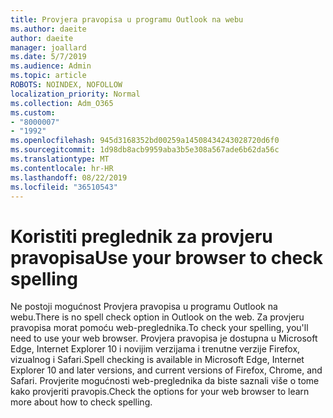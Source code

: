 ```yaml
---
title: Provjera pravopisa u programu Outlook na webu
ms.author: daeite
author: daeite
manager: joallard
ms.date: 5/7/2019
ms.audience: Admin
ms.topic: article
ROBOTS: NOINDEX, NOFOLLOW
localization_priority: Normal
ms.collection: Adm_O365
ms.custom:
- "8000007"
- "1992"
ms.openlocfilehash: 945d3168352bd00259a14508434243028720d6f0
ms.sourcegitcommit: 1d98db8acb9959aba3b5e308a567ade6b62da56c
ms.translationtype: MT
ms.contentlocale: hr-HR
ms.lasthandoff: 08/22/2019
ms.locfileid: "36510543"
---
```

# <a name="use-your-browser-to-check-spelling"></a><span data-ttu-id="f5c57-102">Koristiti preglednik za provjeru pravopisa</span><span class="sxs-lookup"><span data-stu-id="f5c57-102">Use your browser to check spelling</span></span>

<span data-ttu-id="f5c57-103">Ne postoji mogućnost Provjera pravopisa u programu Outlook na webu.</span><span class="sxs-lookup"><span data-stu-id="f5c57-103">There is no spell check option in Outlook on the web.</span></span> <span data-ttu-id="f5c57-104">Za provjeru pravopisa morat pomoću web-preglednika.</span><span class="sxs-lookup"><span data-stu-id="f5c57-104">To check your spelling, you'll need to use your web browser.</span></span> <span data-ttu-id="f5c57-105">Provjera pravopisa je dostupna u Microsoft Edge, Internet Explorer 10 i novijim verzijama i trenutne verzije Firefox, vizualnog i Safari.</span><span class="sxs-lookup"><span data-stu-id="f5c57-105">Spell checking is available in Microsoft Edge, Internet Explorer 10 and later versions, and current versions of Firefox, Chrome, and Safari.</span></span> <span data-ttu-id="f5c57-106">Provjerite mogućnosti web-preglednika da biste saznali više o tome kako provjeriti pravopis.</span><span class="sxs-lookup"><span data-stu-id="f5c57-106">Check the options for your web browser to learn more about how to check spelling.</span></span>